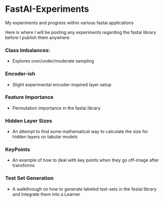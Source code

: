 # FastAI-Experiments
My experiments and progress within various fastai applications

Here is where I will be posting any experiments regarding the fastai library before I publish them anywhere

### Class Imbalances:
  * Explores over/under/moderate sampling
  
### Encoder-ish
  * Slight experimental encoder-inspired layer setup
  
### Feature Importance
  * Permutation importance in the fastai library
  
### Hidden Layer Sizes
  * An attempt to find some mathematical way to 
  calculate the size for hidden layers on tabular models
  
### KeyPoints
  * An example of how to deal with key points when they go off-image after transforms
  
### Test Set Generation
  * A walkthrough on how to generate labeled test-sets in the fastai library and integrate them into a Learner
